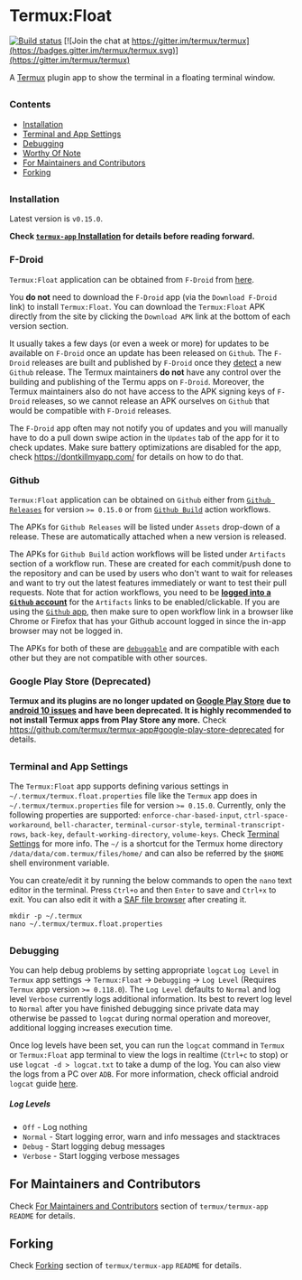 # Termux:Float

[![Build status](https://github.com/termux/termux-float/workflows/Build/badge.svg)](https://github.com/termux/termux-float/actions)
[![Join the chat at https://gitter.im/termux/termux](https://badges.gitter.im/termux/termux.svg)](https://gitter.im/termux/termux)

A [Termux] plugin app to show the terminal in a floating terminal window.
##



### Contents
- [Installation](#Installation)
- [Terminal and App Settings](#Terminal-and-App-Settings)
- [Debugging](#Debugging)
- [Worthy Of Note](#Worthy-Of-Note)
- [For Maintainers and Contributors](#For-Maintainers-and-Contributors)
- [Forking](#Forking)
##



### Installation

Latest version is `v0.15.0`.

**Check [`termux-app` Installation](https://github.com/termux/termux-app#Installation) for details before reading forward.**

### F-Droid

`Termux:Float` application can be obtained from `F-Droid` from [here](https://f-droid.org/en/packages/com.termux.window).

You **do not** need to download the `F-Droid` app (via the `Download F-Droid` link) to install `Termux:Float`. You can download the `Termux:Float` APK directly from the site by clicking the `Download APK` link at the bottom of each version section.

It usually takes a few days (or even a week or more) for updates to be available on `F-Droid` once an update has been released on `Github`. The `F-Droid` releases are built and published by `F-Droid` once they [detect](https://gitlab.com/fdroid/fdroiddata/-/blob/master/metadata/com.termux.window.yml) a new `Github` release. The Termux maintainers **do not** have any control over the building and publishing of the Termu apps on `F-Droid`. Moreover, the Termux maintainers also do not have access to the APK signing keys of `F-Droid` releases, so we cannot release an APK ourselves on `Github` that would be compatible with `F-Droid` releases.

The `F-Droid` app often may not notify you of updates and you will manually have to do a pull down swipe action in the `Updates` tab of the app for it to check updates. Make sure battery optimizations are disabled for the app, check https://dontkillmyapp.com/ for details on how to do that.

### Github

`Termux:Float` application can be obtained on `Github` either from [`Github Releases`](https://github.com/termux/termux-float/releases) for version `>= 0.15.0` or from [`Github Build`](https://github.com/termux/termux-float/actions/workflows/debug_build.yml) action workflows.

The APKs for `Github Releases` will be listed under `Assets` drop-down of a release. These are automatically attached when a new version is released.

The APKs for `Github Build` action workflows will be listed under `Artifacts` section of a workflow run. These are created for each commit/push done to the repository and can be used by users who don't want to wait for releases and want to try out the latest features immediately or want to test their pull requests. Note that for action workflows, you need to be [**logged into a `Github` account**](https://github.com/login) for the `Artifacts` links to be enabled/clickable. If you are using the [`Github` app](https://github.com/mobile), then make sure to open workflow link in a browser like Chrome or Firefox that has your Github account logged in since the in-app browser may not be logged in.

The APKs for both of these are [`debuggable`](https://developer.android.com/studio/debug) and are compatible with each other but they are not compatible with other sources.

### Google Play Store **(Deprecated)**

**Termux and its plugins are no longer updated on [Google Play Store](https://play.google.com/store/apps/details?id=com.termux.window) due to [android 10 issues](https://github.com/termux/termux-packages/wiki/Termux-and-Android-10) and have been deprecated. It is highly recommended to not install Termux apps from Play Store any more.** Check https://github.com/termux/termux-app#google-play-store-deprecated for details.
##



### Terminal and App Settings

The `Termux:Float` app supports defining various settings in `~/.termux/termux.float.properties` file like the `Termux` app does in `~/.termux/termux.properties` file for version `>= 0.15.0`. Currently, only the following properties are supported: `enforce-char-based-input`, `ctrl-space-workaround`, `bell-character`, `terminal-cursor-style`, `terminal-transcript-rows`, `back-key`, `default-working-directory`, `volume-keys`. Check [Terminal Settings](https://wiki.termux.com/wiki/Terminal_Settings) for more info. The `~/` is a shortcut for the Termux home directory `/data/data/com.termux/files/home/` and can also be referred by the `$HOME` shell environment variable.

You can create/edit it by running the below commands to open the `nano` text editor in the terminal. Press `Ctrl+o` and then `Enter` to save and `Ctrl+x` to exit. You can also edit it with a [SAF file browser](https://github.com/termux/termux-tasker#Creating-And-Modifying-Scripts) after creating it.

```
mkdir -p ~/.termux
nano ~/.termux/termux.float.properties
```

##



### Debugging

You can help debug problems by setting appropriate `logcat` `Log Level` in `Termux` app settings -> `Termux:Float` -> `Debugging` -> `Log Level` (Requires `Termux` app version `>= 0.118.0`). The `Log Level` defaults to `Normal` and log level `Verbose` currently logs additional information. Its best to revert log level to `Normal` after you have finished debugging since private data may otherwise be passed to `logcat` during normal operation and moreover, additional logging increases execution time.

Once log levels have been set, you can run the `logcat` command in `Termux` or `Termux:Float` app terminal to view the logs in realtime (`Ctrl+c` to stop) or use `logcat -d > logcat.txt` to take a dump of the log. You can also view the logs from a PC over `ADB`. For more information, check official android `logcat` guide [here](https://developer.android.com/studio/command-line/logcat).

##### Log Levels
- `Off` - Log nothing
- `Normal` - Start logging error, warn and info messages and stacktraces
- `Debug` - Start logging debug messages
- `Verbose` - Start logging verbose messages
##



## For Maintainers and Contributors

Check [For Maintainers and Contributors](https://github.com/termux/termux-app#For-Maintainers-and-Contributors) section of `termux/termux-app` `README` for details.
##



## Forking

Check [Forking](https://github.com/termux/termux-app#Forking) section of `termux/termux-app` `README` for details.
##



[Termux]: https://termux.dev
